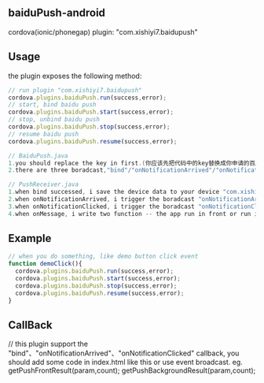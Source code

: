 ## baiduPush-android
cordova(ionic/phonegap) plugin: "com.xishiyi7.baidupush"

## Usage
the plugin exposes the following method:

```javascript (BaiduPush.js)
// run plugin "com.xishiyi7.baidupush"
cordova.plugins.baiduPush.run(success,error);
// start, bind baidu push 
cordova.plugins.baiduPush.start(success,error);
// stop, unbind baidu push 
cordova.plugins.baiduPush.stop(success,error);
// resume baidu push
cordova.plugins.baiduPush.resume(success,error);
```

```java BaiduPush.java
// BaiduPush.java
1.you should replace the key in first.(你应该先把代码中的key替换成你申请的百度应用key)
2.there are three boradcast,"bind"/"onNotificationArrived"/"onNotificationClicked". we can use it to callback js in function. (代码里动态注册了三个广播，分别对应“绑定服务”、“消息到达”、“消息点击”,当监听到广播时，我们可以触发相应的广播事件来回调js，可以在相应的js中写操作进行下一步操作)
```
```java PushReceiver.java
// PushReceiver.java
1.when bind successed, i save the device data to your device "com.xishiyi7/Files/pushInfo.txt", and then , i trigger the boradcast "bind".(当绑定成功，我把返回的数据存储在设备的"com.xishiyi7/Files/pushInfo.txt"文件中，可以方便用户在js中读取，同时触发绑定广播，方便用户在js中回调相应操作)
2.when onNotificationArrived, i trigger the boradcast "onNotificationArrived".(当消息到达，触发onNotificationArrived，回调js方法)
3.when onNotificationClicked, i trigger the boradcast "onNotificationClicked".(当点击消息，触发onNotificationClicked，回调js方法)
4.when onMessage, i write two function -- the app run in front or run in background.when it run in front,default. when it run in background, i will make a notify to display message,make it looks like "onNotificationArrived".(当使用透传传递消息时，此处有两种走向，应用运行在前台，则默认透传，运行在后台，则自己定义一个消息，让它看起来像是非透传的消息)
```

## Example

```javascript
// when you do something, like demo button click event
function demoClick(){
  cordova.plugins.baiduPush.run(success,error);
  cordova.plugins.baiduPush.start(success,error);
  cordova.plugins.baiduPush.stop(success,error);
  cordova.plugins.baiduPush.resume(success,error);
}
```

## CallBack
// this plugin support the "bind"、"onNotificationArrived"、"onNotificationClicked" callback, you should add some code in index.html like this or use event broadcast. eg.
getPushFrontResult(param,count);
getPushBackgroundResult(param,count);
